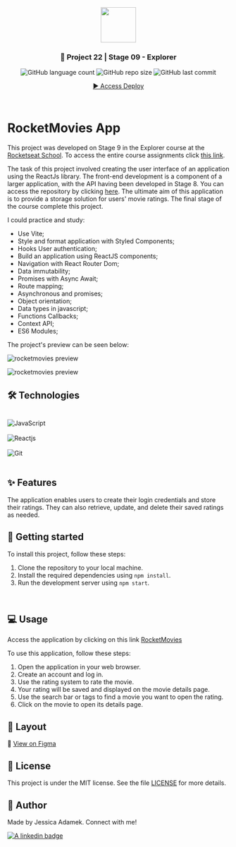 <div align="center">
   <img src="https://github.com/jeadamek/rocketMovies_backend/assets/78454317/bee3ecf0-0193-4c38-9bec-004d1a679227" width="80px"/>
</div>
<h3 align="center">🚀 Project 22 | Stage 09 - Explorer</h3>

<div align="center">
  <img alt="GitHub language count" src="https://img.shields.io/github/languages/count/jeadamek/rocketMovies_backend">

  <img alt="GitHub repo size" src="https://img.shields.io/github/repo-size/jeadamek/rocketMovies_backend">
  
  <img alt="GitHub last commit" src="https://img.shields.io/github/last-commit/jeadamek/rocketMovies_backend?color=%231280BF">

 <a href="https://rocket-movies-deploy.netlify.app/"> ▶️ Access Deploy </a>
</div>  
</br>

# RocketMovies App

This project was developed on Stage 9 in the Explorer course at the [Rocketseat School](https://www.rocketseat.com.br/). To access the entire course assignments click [this link](https://github.com/jeadamek/explorer-rocketseat). 


The task of this project involved creating the user interface of an application using the ReactJs library. The front-end development is a component of a larger application, with the API having been developed in Stage 8. You can access the repository by clicking [here](https://github.com/jeadamek/rocketMovies_backend). The ultimate aim of this application is to provide a storage solution for users' movie ratings. The final stage of the course complete this project.

I could practice and study:

- Use Vite;
- Style and format application with Styled Components;
- Hooks User authentication;
- Build an application using ReactJS components;
- Navigation with React Router Dom;
- Data immutability;
- Promises with Async Await;
- Route mapping;
- Asynchronous and promises;
- Object orientation;
- Data types in javascript;
- Functions Callbacks;
- Context API;
- ES6 Modules;



The project's preview can be seen below:<br/>

![rocketmovies preview](https://user-images.githubusercontent.com/78454317/232338094-e06465cc-68d1-4df1-9ac9-d8d9fbdbb6d2.gif)

![rocketmovies preview](https://user-images.githubusercontent.com/78454317/232338362-69ee6793-3ded-4a61-92de-0928b8428bd6.gif)


## 🛠️ Technologies

<div style="display: inline_block"><br/>
  <img align="center" alt="JavaScript" src="https://img.shields.io/badge/JavaScript-F7DF1E?style=for-the-badge&logo=javascript&logoColor=black" />  
  </br>
  </br>
  <img align="center" alt="Reactjs" src="https://img.shields.io/badge/-ReactJs-61DAFB?logo=react&logoColor=white&style=for-the-badge" />
  </br>
  </br>
  <img align="center" alt="Git" src="https://img.shields.io/badge/Git-E34F26?style=for-the-badge&logo=git&logoColor=white" />
</div>
</br>


## ✨ Features

The application enables users to create their login credentials and store their ratings. They can also retrieve, update, and delete their saved ratings as needed.

## 🚀 Getting started

To install this project, follow these steps:

1. Clone the repository to your local machine.
2. Install the required dependencies using `npm install`.
3. Run the development server using `npm start`.
<br />

## 💻 Usage
Access the application by clicking on this link [RocketMovies](https://rocket-movies-deploy.netlify.app/)

To use this application, follow these steps:

1. Open the application in your web browser.
2. Create an account and log in.
3. Use the rating system to rate the movie.
4. Your rating will be saved and displayed on the movie details page.
5. Use the search bar or tags to find a movie you want to open the rating.
6. Click on the movie to open its details page.

## 🎨 Layout
🔗 [View on Figma](https://www.figma.com/file/rvAIKANIXWXXAFPSFa3HfY/RocketMovies-(Copy)?node-id=0%3A1&t=Hfm4CUh0cwxvDNfY-1)

## 📝 License

This project is under the MIT license. See the file [LICENSE](LICENSE) for more details.


## 🎯 Author

<p>
	Made by Jessica Adamek. Connect with me! 	
</p>
<div>
  <a href="https://www.linkedin.com/in/jessica-adamek/" target="_blank">
    <img src="https://img.shields.io/badge/LinkedIn-0077B5?style=for-the-badge&logo=linkedin&logoColor=white" alt="A linkedin badge">
  </a>  
</div>
